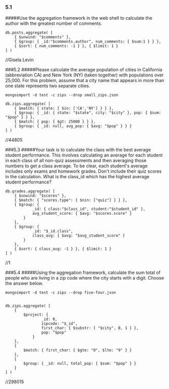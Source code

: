 ### 5.1
#####Use the aggregation framework in the web shell to calculate the author with the greatest number of comments. 


    db.posts.aggregate( [ 
    	{ $unwind: "$comments" }, 
    	{ $group: { _id:"$comments.author", num_comments: { $sum:1 } } }, 
    	{ $sort: { num_comments: -1 } }, { $limit: 1 } 
    ] )
//Gisela Levin

###5.2
#####Please calculate the average population of cities in California (abbreviation CA) and New York (NY) (taken together) with populations over 25,000. 
For this problem, assume that a city name that appears in more than one state represents two separate cities. 


    mongoimport -d test -c zips --drop small_zips.json
    
    db.zips.aggregate( [ 
    	{ $match: { state: { $in: ['CA','NY'] } } }, 
    	{ $group: { _id: { state: "$state", city: "$city" }, pop: { $sum: "$pop" } } }, 
    	{ $match: { pop: { $gt: 25000 } } }, 
    	{ $group: { _id: null, avg_pop: { $avg: "$pop" } } } 
    ] )
//44805

###5.3
#####Your task is to calculate the class with the best average student performance. This involves calculating an average for each student in each class of all non-quiz assessments and then averaging those numbers to get a class average. To be clear, each student's average includes only exams and homework grades. Don't include their quiz scores in the calculation. 
What is the class_id which has the highest average student performance? 

    db.grades.aggregate( [ 
    	{ $unwind: "$scores" }, 
    	{ $match: { "scores.type": { $nin: ["quiz"] } } }, 
    	{ $group: { 
    			_id: { class:"$class_id", student:"$student_id" }, 
    			avg_student_score: { $avg: "$scores.score" } 
    		} 
    	}, 
    	{ $group: { 
    			_id: "$_id.class", 
    			class_avg: { $avg: "$avg_student_score" } 
    		} 
    	}, 
    	{ $sort: { class_avg: -1 } }, { $limit: 1 } 
    ] )

//1

###5.4
#####Using the aggregation framework, calculate the sum total of people who are living in a zip code where the city starts with a digit. Choose the answer below.



    mongoimport -d test -c zips --drop five-four.json


    db.zips.aggregate( [ 
    	{ 
    		$project: { 
    				_id: 0, 
    				zipcode: "$_id", 
    				first_char: { $substr: [ "$city", 0, 1 ] }, 
    				pop: "$pop" 
    			} 
    	}, 
    	{ 
    		$match: { first_char: { $gte: "0", $lte: "9" } } 
    	}, 
    	{ 
    		$group: { _id: null, total_pop: { $sum: "$pop" } } 
    	} 
    ] )
//298015
